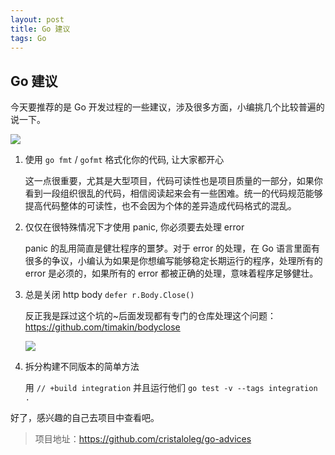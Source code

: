 ```yaml
---
layout: post
title: Go 建议
tags: Go
---
```


## Go 建议

今天要推荐的是 Go 开发过程的一些建议，涉及很多方面，小编挑几个比较普遍的说一下。

![](https://7465-test-3c9b5e-1258459492.tcb.qcloud.la/GitHub精选/go_advice.png)



1. 使用 `go fmt` / `gofmt` 格式化你的代码, 让大家都开心

   这一点很重要，尤其是大型项目，代码可读性也是项目质量的一部分，如果你看到一段组织很乱的代码，相信阅读起来会有一些困难。统一的代码规范能够提高代码整体的可读性，也不会因为个体的差异造成代码格式的混乱。

2. 仅仅在很特殊情况下才使用 panic, 你必须要去处理 error

   panic 的乱用简直是健壮程序的噩梦。对于 error 的处理，在 Go 语言里面有很多的争议，小编认为如果是你想编写能够稳定长期运行的程序，处理所有的 error 是必须的，如果所有的 error 都被正确的处理，意味着程序足够健壮。

3. 总是关闭 http body `defer r.Body.Close()`

   反正我是踩过这个坑的~后面发现都有专门的仓库处理这个问题：<https://github.com/timakin/bodyclose>

   ![](https://7465-test-3c9b5e-1258459492.tcb.qcloud.la/GitHub精选/go_advice_1.png)

4. 拆分构建不同版本的简单方法

   用 `// +build integration` 并且运行他们 `go test -v --tags integration .`

好了，感兴趣的自己去项目中查看吧。

> 项目地址：<https://github.com/cristaloleg/go-advices>
